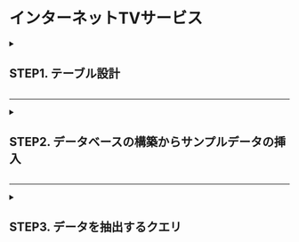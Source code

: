
# インターネットTVサービス

<details>
<summary><h2>STEP1. テーブル設計</h2></summary>

## CHANNELS

| カラム名 | データ型 | Null | Key | 初期値 | AUTOINCREMENT |
|------|-------------|------|-----|---------|----------------|
| id   | INT | - | PRI | - | YES |
| name | VARCHAR(50) | - | INDEX | - | - |
- **nameカラムにユニークキー制約を設定**
 
## GENRES
 
| カラム名 | データ型 | Null | Key | 初期値 | AUTOINCREMENT |
|-----|-------------|------|-----|---------|----------------|
| id  | INT | - | PRI | - | YES |
| name| VARCHAR(50) | - | INDEX | - | - |
- **nameカラムにユニークキー制約を設定**

## PROGRAMS
   
| カラム名 | データ型 | Null | Key | 初期値 | AUTOINCREMENT |
|----------|-------------|------|-----|---------|----------------|
| id       | INT | - | PRI | - | YES |
| title    | VARCHAR(50) | - | - | - | - |
| details | TEXT | - | - | - | - |

## program_genres

| カラム名 | データ型 | Null | Key | 初期値 | AUTOINCREMENT |
|------------|-------------|------|-----|---------|----------------|
| program_id | INT | - | INDEX | - | - |
| genre_id   | INT | - | INDEX | - | - |
- **program_idとgenre_idの複合ユニークキーを設定**
- **program_idカラムは`PROGRAMSテーブルのidカラム`を参照**
- **genre_idカラムは`GENRESテーブルのidカラム`を参照**

## SERIES
 
| カラム名 | データ型 | Null | Key | 初期値 | AUTOINCREMENT |
|-------|-------------|------|-----|---------|----------------|
| id    | INT | - | PRI | - | YES |
| title | VARCHAR(100) | - | - | - | - |
 
## SEASONS

| カラム名 | データ型 | Null | Key | 初期値 | AUTOINCREMENT |
|---------------|-------------|------|-----|---------|----------------|
| id            | INT | - | PRI | - | YES |
| program_id    | INT | - | INDEX | - | - |
| number        | INT | YES | - | - | - |
- **program_idカラムは`PROGRAMSテーブルのidカラム`を参照**

## EPISODES
   
| カラム名 | データ型 | Null | Key | 初期値 | AUTOINCREMENT |
|--------------|-------------|------|-----|---------|----------------|
| id           | INT | - | PRI | - | YES |
| season_id    | INT | - | INDEX | - | - |
| series_id    | INT | - | INDEX | - | - |
| number       | INT | YES | - | - | - |
| title        | VARCHAR(100) | - | - | - | - |
| details      | TEXT | - | - | - | - |
| duration     | INT  | YES | - | - | - |
| release_date | DATE | - | - | - | - |
- **season_idカラムは`SEASONSテーブルのidカラム`を参照** 
- **series_idカラムは`SERIESテーブルのidカラム`を参照**

## TIME_SLOTS
 
| カラム名 | データ型 | Null | Key | 初期値 | AUTOINCREMENT |
|------------|-------------|------|-----|---------|----------------|
| id         | INT | - | PRI | - | YES |
| channel_id | INT | - | INDEX | - | - |
| episode_id | INT | - | INDEX | - | - |
| start_time | DATETIME | - | - | - | - |
| end_time   | DATETIME | - | - | - | - |
- **channel_idカラムは`CHANNELSテーブルのidカラム`を参照**
- **episode_idカラムは`EPISODESテーブルのidカラム`を参照**

## VIEWERSHIP
   
| カラム名 | データ型 | Null | Key | 初期値 | AUTOINCREMENT |
|--------------|-------------|------|-----|---------|----------------|
| id           | INT | - | PRI | - | YES |
| episode_id   | INT | - | INDEX | - | - |
| time_slot_id | INT | - | INDEX | - | - |
| program_id   | INT | - | INDEX | - | - |
| channel_id   | INT | - | INDEX | - | - |
| view_count   | INT | YES | - | 0 | - |
- **episode_idカラムは`EPOSODESテーブルのid`カラムを参照**
- **time_slot_idカラムは`TIME_SLOTSテーブルのid`カラムを参照**
- **program_idカラムは`PROGRAMSテーブルのid`カラムを参照**
- **channel_idカラムは`CHANNELSテーブルのid`カラムを参照**

</details>

---

<details><summary><h2>STEP2. データベースの構築からサンプルデータの挿入</h2></summary>

### データベースの構築

1\. `MySQLを起動し接続する`  

<dl>
  <dt>MySQLを起動する</dt>
  <dd> net start mysql80 </dd>
  <br>
  <dt>MySQLに接続する</dt>
  <dd> mysql -u [username] -p </dd>
</dl>

2\. `データベースを作成し使用するデータベースを宣言する`

MySQLに接続した状態で以下のクエリを順に実行してください。
<dl>
  <dt>データベースを作成する</dt>
  <dd> <strong>CREATE DATABASE internet_tv;</strong> </dd>
  <br>
  <dt>使用するデータベースを宣言する</dt>
  <dd> <strong>USE internet_tv</strong> </dd>
</dl>

### テーブルの作成

1\. MySQLに接続した状態で`Internet_TV_Service\setup-sql`内にある<strong>`create_table.sql`</strong>ファイルを実行する。

### サンプルデータの挿入

1\. MySQLに接続した状態で`Internet_TV_Service\setup-sql`内にある<strong>`sampledata.sql`</strong>ファイルを実行する。

</details>

---

<details>
<summary><h2>STEP3. データを抽出するクエリ</h2></summary>

### 1.エピソード視聴数トップ３のエピソードタイトルと視聴数を取得する。

```sql
SELECT e.title, v.view_count
  FROM episodes AS e
  JOIN viewership AS v
    ON e.id = v.episode_id
 ORDER BY view_count DESC
 LIMIT 3;
```

### 2.エピソード視聴数トップ3の番組タイトル、シーズン数、エピソード数、エピソードタイトル、視聴数を取得する。

```sql
SELECT p.title AS PROGRAM_title,
       s.number AS Season_NUM,
       e.number AS Episode_NUM,
       e.title AS Episode_title,
       v.view_count AS viwes
  FROM programs AS p
       JOIN seasons AS s
       ON p.id = s.program_id

       JOIN episodes AS e
       ON s.id = e.season_id

       JOIN viewership AS v
       ON e.id = v.episode_id

 ORDER BY view_count DESC
 LIMIT 3;
```

### 3.本日放送される全ての番組に対して、チャンネル名、放送開始時刻(日付+時間)、放送終了時刻、シーズン数、エピソード数、エピソードタイトル、エピソード詳細を取得

```sql
SELECT c.name AS Channel,
       t.start_time AS Start_DATE,
       t.end_time AS END_DATE,
       s.number AS Season_NUM,
       e.number AS Episode_NUM,
       e.title AS Episode_title,
       e.details AS Episode_details

  FROM time_slots AS t
       JOIN channels AS c
       ON t.channel_id = c.id

       JOIN episodes AS e
       ON t.episode_id = e.id

       JOIN seasons AS s
       ON s.id = e.season_id

 WHERE DATE(t.start_time) = CURDATE()
 ORDER BY t.start_time;
```

### 4.ドラマのチャンネルに対して、放送開始時刻、放送終了時刻、シーズン数、エピソード数、エピソードタイトル、エピソード詳細を本日から一週間分取得

```sql
SELECT t.start_time AS '放送開始時刻',
       t.end_time AS '放送終了時刻',
       s.number AS 'シーズ数',
       e.number AS 'エピソード数',
       e.title AS 'タイトル',
       e.details AS '詳細'

  FROM time_slots AS t
       JOIN channels AS c
       ON t.channel_id = c.id

       JOIN episodes AS e
       ON t.episode_id = e.id

       JOIN seasons AS s
       ON s.id = e.season_id

       JOIN programs AS p
       ON s.program_id = p.id
 WHERE c.name = 'Channel A'
   AND t.start_time >= CURDATE()
   AND t.start_time < DATE_ADD(CURDATE(), INTERVAL 7 DAY)
 ORDER BY t.start_time;
 ```
